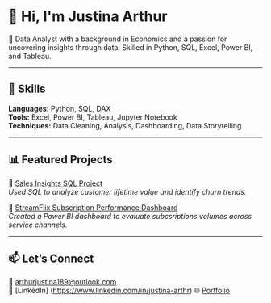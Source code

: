 # 👋 Hi, I'm Justina Arthur

🎯 Data Analyst with a background in Economics and a passion for uncovering insights through data. Skilled in Python, SQL, Excel, Power BI, and Tableau.

---

## 💼 Skills
**Languages:** Python, SQL, DAX  
**Tools:** Excel, Power BI, Tableau, Jupyter Notebook  
**Techniques:** Data Cleaning, Analysis, Dashboarding, Data Storytelling

---

## 📊 Featured Projects

🔹 [Sales Insights SQL Project](https://github.com/yourusername/sales-insights)  
*Used SQL to analyze customer lifetime value and identify churn trends.*

🔹 [StreamFlix Subscription Performance Dashboard](https://app.powerbi.com/groups/me/reports/ce3d3c7f-18e9-4b50-bc94-9bbf6345663b/f70b57bb682a0759179c?bookmarkGuid=c1e67d9e-63d7-4345-b872-39c0394cbd02&bookmarkUsage=1&ctid=bd697c1b-c481-479c-841e-c618542675c3&portalSessionId=f4a81e37-47bf-40f1-b7e6-04235a1d97c3&fromEntryPoint=export)  
*Created a Power BI dashboard to evaluate subcsriptions volumes across service channels.*

---

## 📫 Let’s Connect
📧 arthurjustina189@outlook.com  
💼 [LinkedIn] (https://www.linkedin.com/in/justina-arthr)
🌐 [Portfolio](https://justina-arthur-1.zarlasites.com/)
